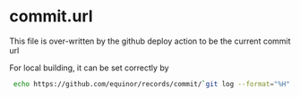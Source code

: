 ﻿# commit.url
This file is over-written by the github deploy action to be the current commit url

For local building, it can be set correctly by
```bash
 echo https://github.com/equinor/records/commit/`git log --format="%H" -n 1` > commit.url
 ```
